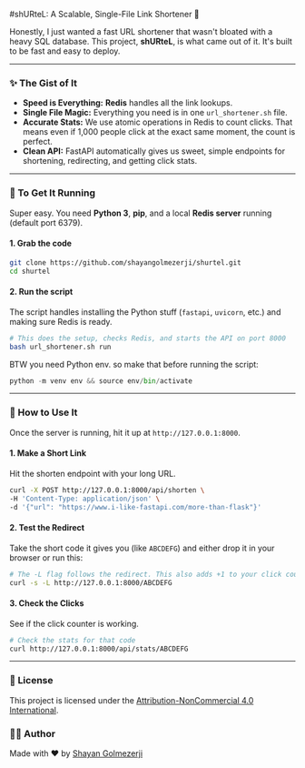 #shURteL: A Scalable, Single-File Link Shortener 🚀

Honestly, I just wanted a fast URL shortener that wasn't bloated with a heavy SQL database. This project, **shURteL**, is what came out of it. It's built to be fast and easy to deploy.

---

### ✨ The Gist of It

 * **Speed is Everything:** **Redis** handles all the link lookups.
 * **Single File Magic:** Everything you need is in one `url_shortener.sh` file.
 * **Accurate Stats:** We use atomic operations in Redis to count clicks. That means even if 1,000 people click at the exact same moment, the count is perfect.
 * **Clean API:** FastAPI automatically gives us sweet, simple endpoints for shortening, redirecting, and getting click stats.

---

### 🚀 To Get It Running

Super easy. You need **Python 3**, **pip**, and a local **Redis server** running (default port 6379).

#### 1. Grab the code

```bash
git clone https://github.com/shayangolmezerji/shurtel.git
cd shurtel
````

#### 2\. Run the script

The script handles installing the Python stuff (`fastapi`, `uvicorn`, etc.) and making sure Redis is ready.

```bash
# This does the setup, checks Redis, and starts the API on port 8000
bash url_shortener.sh run
```
BTW you need Python env. so make that before running the script:

```python
python -m venv env && source env/bin/activate
```

-----

### 🧠 How to Use It

Once the server is running, hit it up at `http://127.0.0.1:8000`.

#### 1\. Make a Short Link

Hit the shorten endpoint with your long URL.

```bash
curl -X POST http://127.0.0.1:8000/api/shorten \
-H 'Content-Type: application/json' \
-d '{"url": "https://www.i-like-fastapi.com/more-than-flask"}'
```

#### 2\. Test the Redirect

Take the short code it gives you (like `ABCDEFG`) and either drop it in your browser or run this:

```bash
# The -L flag follows the redirect. This also adds +1 to your click count.
curl -s -L http://127.0.0.1:8000/ABCDEFG
```

#### 3\. Check the Clicks

See if the click counter is working.

```bash
# Check the stats for that code
curl http://127.0.0.1:8000/api/stats/ABCDEFG
```

-----

### 📜 License

This project is licensed under the [Attribution-NonCommercial 4.0 International](LICENSE.md).

### 👨‍💻 Author

Made with ❤️ by [Shayan Golmezerji](https://github.com/shayangolmezerji)
